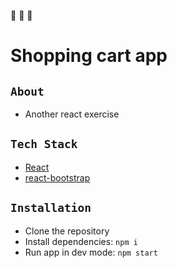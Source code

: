 :construction: :construction: :construction:

# Shopping cart app

## `About`

- Another react exercise

## `Tech Stack`

- [React](https://beta.reactjs.org/)
- [react-bootstrap](https://react-bootstrap.github.io/)

## `Installation`

- Clone the repository
- Install dependencies: `npm i`
- Run app in dev mode: `npm start`
